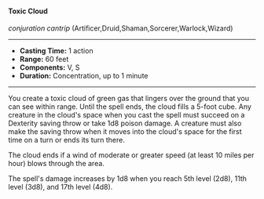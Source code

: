 #### Toxic Cloud
*conjuration cantrip* (Artificer,Druid,Shaman,Sorcerer,Warlock,Wizard)
___
- **Casting Time:** 1 action
- **Range:** 60 feet
- **Components:** V, S
- **Duration:** Concentration, up to 1 minute
---
You create a toxic cloud of green gas that lingers over the ground that you can see within range. Until the spell ends, the cloud fills a 5-foot cube. Any creature in the cloud's space when you cast the spell must succeed on a Dexterity saving throw or take 1d8 poison damage. A creature must also make the saving throw when it moves into the cloud's space for the first time on a turn or ends its turn there.

The cloud ends if a wind of moderate or greater speed (at least 10 miles per hour) blows through the area.

The spell's damage increases by 1d8 when you reach 5th level (2d8), 11th level (3d8), and 17th level (4d8).
